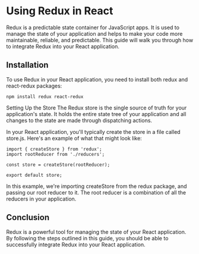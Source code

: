 # Using Redux in React
Redux is a predictable state container for JavaScript apps. It is used to manage the state of your application and helps to make your code more maintainable, reliable, and predictable. This guide will walk you through how to integrate Redux into your React application.

## Installation
To use Redux in your React application, you need to install both redux and react-redux packages:

``` npm install redux react-redux ```

Setting Up the Store
The Redux store is the single source of truth for your application's state. It holds the entire state tree of your application and all changes to the state are made through dispatching actions.

In your React application, you'll typically create the store in a file called store.js. Here's an example of what that might look like:

```
import { createStore } from 'redux';
import rootReducer from './reducers';

const store = createStore(rootReducer);

export default store;
```
In this example, we're importing createStore from the redux package, and passing our root reducer to it. The root reducer is a combination of all the reducers in your application.

## Conclusion
Redux is a powerful tool for managing the state of your React application. By following the steps outlined in this guide, you should be able to successfully integrate Redux into your React application.
